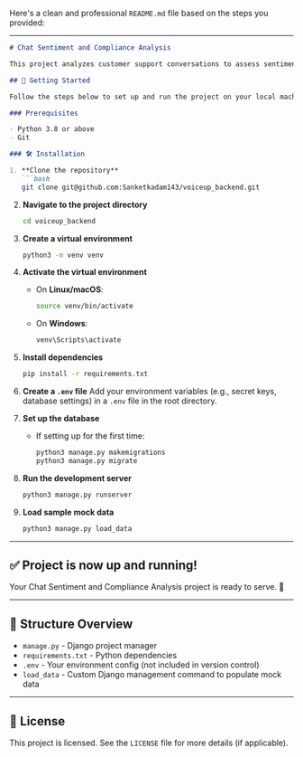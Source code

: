 Here's a clean and professional `README.md` file based on the steps you provided:

---

````markdown
# Chat Sentiment and Compliance Analysis

This project analyzes customer support conversations to assess sentiment and compliance with organizational guidelines.

## 🚀 Getting Started

Follow the steps below to set up and run the project on your local machine.

### Prerequisites

- Python 3.8 or above
- Git

### 🛠️ Installation

1. **Clone the repository**  
   ```bash
   git clone git@github.com:Sanketkadam143/voiceup_backend.git
````

2. **Navigate to the project directory**

   ```bash
   cd voiceup_backend
   ```

3. **Create a virtual environment**

   ```bash
   python3 -m venv venv
   ```

4. **Activate the virtual environment**

   * On **Linux/macOS**:

     ```bash
     source venv/bin/activate
     ```
   * On **Windows**:

     ```bash
     venv\Scripts\activate
     ```

5. **Install dependencies**

   ```bash
   pip install -r requirements.txt
   ```

6. **Create a `.env` file**
   Add your environment variables (e.g., secret keys, database settings) in a `.env` file in the root directory.

7. **Set up the database**

   * If setting up for the first time:

     ```bash
     python3 manage.py makemigrations
     python3 manage.py migrate
     ```

8. **Run the development server**

   ```bash
   python3 manage.py runserver
   ```

9. **Load sample mock data**

   ```bash
   python3 manage.py load_data
   ```

---

## ✅ Project is now up and running!

Your Chat Sentiment and Compliance Analysis project is ready to serve. 🎉

---

## 📂 Structure Overview

* `manage.py` - Django project manager
* `requirements.txt` - Python dependencies
* `.env` - Your environment config (not included in version control)
* `load_data` - Custom Django management command to populate mock data

---

## 📝 License

This project is licensed. See the `LICENSE` file for more details (if applicable).


```
